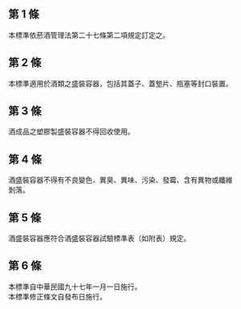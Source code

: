 第 1 條
-------
本標準依菸酒管理法第二十七條第二項規定訂定之。

第 2 條
-------
本標準適用於酒類之盛裝容器，包括其蓋子、蓋墊片、瓶塞等封口裝置。

第 3 條
-------
酒成品之塑膠製盛裝容器不得回收使用。

第 4 條
-------
酒盛裝容器不得有不良變色、異臭、異味、污染、發霉、含有異物或纖維  
剝落。

第 5 條
-------
酒盛裝容器應符合酒盛裝容器試驗標準表（如附表）規定。

第 6 條
-------
本標準自中華民國九十七年一月一日施行。  
本標準修正條文自發布日施行。

